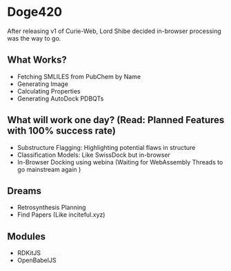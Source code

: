 # Doge420

After releasing v1 of Curie-Web, Lord Shibe decided in-browser processing was the way to go. 

## What Works?

* Fetching SMLILES from PubChem by Name
* Generating Image
* Calculating Properties
* Generating AutoDock PDBQTs

## What will work one day? (Read: Planned Features with 100% success rate)

* Substructure Flagging: Highlighting potential flaws in structure
* Classification Models: Like SwissDock but in-browser 
* In-Browser Docking using webina (Waiting for WebAssembly Threads to go mainstream again )

## Dreams

* Retrosynthesis Planning
* Find Papers (Like inciteful.xyz)

## Modules

* RDKitJS
* OpenBabelJS